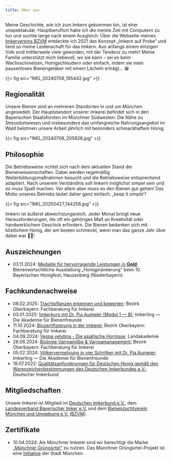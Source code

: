 ```yaml
---
title: Über uns
---
```


Meine Geschichte, wie ich zum Imkern gekommen bin, ist eher unspektakulär.
Hauptberuflich habe ich die meiste Zeit mit Computern zu tun und suchte lange nach einem Ausgleich.
Über die Webseite meines [Imkervereins BZVM](https://bzvm.de/) entdeckte ich 2021 das Konzept „Imkern auf Probe“ und fand so meine Leidenschaft für das Imkern.
Aus anfangs einem einzigen Volk sind mittlerweile viele geworden, mit der Tendenz zu mehr!
Meine Familie unterstützt mich liebevoll, wo sie kann – sei es beim Wachsschmelzen, Honigschleudern oder einfach, indem sie mein pausenloses Bienengelaber mit einem Lächeln erträgt… 😁

<!--{{< fig src="IMG_20230617_093428-crop.png" >}}-->
{{< fig src="IMG_20240708_195442.jpg" >}}

## Regionalität

Unsere Bienen sind an mehreren Standorten in und um München angesiedelt.
Der Hauptstandort unserer Imkerei befindet sich in den Bayerischen Staatsforsten im Münchner Südwesten.
Die Nähe zu Streuobstwiesen und insbesondere das umfangreiche Nahrungsangebot im Wald belohnen unsere Arbeit jährlich mit besonders schmackhaftem Honig.

{{< fig src="IMG_20240708_205828.jpg" >}}

## Philosophie

Die Betriebsweise richtet sich nach dem aktuellen Stand der Bienenwissenschaften.
Dabei werden regelmäßig Weiterbildungsmaßnahmen besucht und die Betriebsweise entsprechend adaptiert.
Nach unserem Verständnis soll Imkern möglichst simpel sein und es muss Spaß machen.
Vor allem aber muss es den Bienen gut gehen!
Das Motto unseres Betriebs lautet daher ganz einfach: „keep it simple“!

{{< fig src="IMG_20250427_144256.jpg" >}}

Imkern ist äußerst abwechslungsreich.
Jeder Monat bringt neue Herausforderungen, die oft ein gehöriges Maß an Kreativität oder handwerklichem Geschick erfordern.
Die Bienen bedanken sich mit köstlichem Honig, der am besten schmeckt, wenn man das ganze Jahr über dabei war 🐝🍯!

## Auszeichnungen

* 03.11.2024: [Medaille für hervorragende Leistungen in **Gold**](/auszeichnungen/2024-11-03-honigpraemierung.pdf); Bienenwirtschtliche Ausstellung „Honigprämierung“ beim 10. Bayerischen Honigfest; Hauzenberg (Niederbayern)

## Fachkundenachweise

* 06.02.2025: [Trachtpflanzen erkennen und bewerten](/fachkunde/2025-02-06-trachtpflanzen.pdf); Bezirk Oberbayern: Fachberatung für Imkerei
* 03.01.2025: [Imkerkurs mit Dr. Pia Aumeier (Modul 1 — 8)](/fachkunde/2025-01-03-imkerkurs-mit-dr-pia-aumeier.pdf); Imkerling — Die Akademie für Bienenfreunde
* 11.10.2024: [Biozertifizierung in der Imkerei](/fachkunde/2024-10-11-bio-zertifizierung.pdf); Bezirk Oberbayern: Fachberatung für Imkerei
* 04.09.2024: [Vespa velutina - Die asiatische Hornisse](/fachkunde/2024-09-04-velutina.pdf); Landakademie
* 28.06.2024: [Biologie Varroamilbe & Varroamanagement](/fachkunde/2024-06-28-fachkunde-varroa.pdf); Bezirk Oberbayern: Fachberatung für Imkerei
* 05.02.2024: [Völkervermehrung in vier Schritten mit Dr. Pia Aumeier](/fachkunde/2024-02-05-Völkervermehrung.pdf); Imkerling — Die Akademie für Bienenfreunde
* 18.07.2022: [Qualitätsanforderungen für Deutschen Honig gemäß den Warenzeichenbestimmungen des Deutschen Imkerbundes e.V.](/fachkunde/2022-07-18-DIB-cert.pdf); Deutscher Imkerbund

## Mitgliedschaften

Unsere Imkerei ist Mitglied im [Deutschen Imkerbund e.V.](https://deutscherimkerbund.de/), dem [Landesverband Bayerischer Imker e.V.](https://www.lvbi.de/) und dem [Bienenzuchtverein München und Umgebung e.V. (BZVM)](https://bzvm.de/).

## Zertifikate

* 10.04.2024: Als Münchner Imkerei sind wir berechtigt die Marke [„Münchner Grüngürtel“](gruenguertel-muc.jpg) zu nutzen. Das Münchner Grüngürtel-Projekt ist eine [Initiative](https://stadt.muenchen.de/infos/muenchner-gruenguertel.html) der Stadt München.
